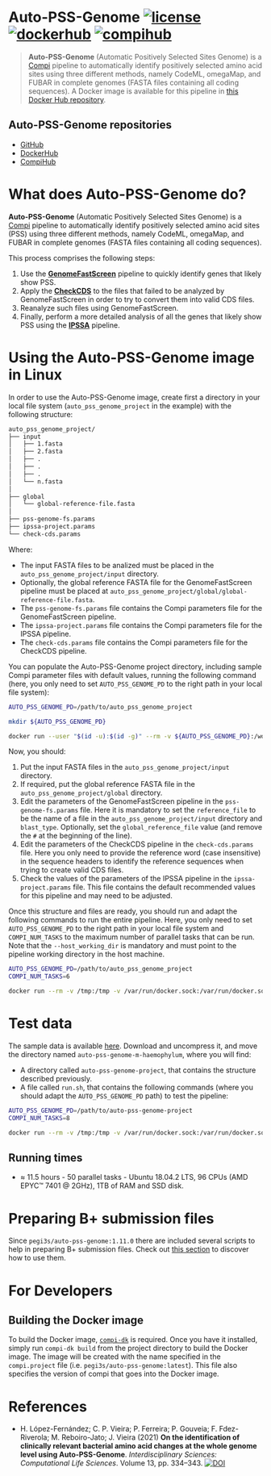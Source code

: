 # Auto-PSS-Genome [![license](https://img.shields.io/badge/license-MIT-brightgreen)](https://github.com/pegi3s/auto-pss-genome) [![dockerhub](https://img.shields.io/badge/hub-docker-blue)](https://hub.docker.com/r/pegi3s/auto-pss-genome) [![compihub](https://img.shields.io/badge/hub-compi-blue)](https://www.sing-group.org/compihub/explore/5faa52ccf05e940c9c2762e4)
> **Auto-PSS-Genome** (Automatic Positively Selected Sites Genome) is a [Compi](https://www.sing-group.org/compi/) pipeline to automatically identify positively selected amino acid sites using three different methods, namely CodeML, omegaMap, and FUBAR in complete genomes (FASTA files containing all coding sequences). A Docker image is available for this pipeline in [this Docker Hub repository](https://hub.docker.com/r/pegi3s/auto-pss-genome).

## Auto-PSS-Genome repositories

- [GitHub](https://github.com/pegi3s/auto-pss-genome)
- [DockerHub](https://hub.docker.com/r/pegi3s/auto-pss-genome)
- [CompiHub](https://www.sing-group.org/compihub/explore/5faa52ccf05e940c9c2762e4)

# What does Auto-PSS-Genome do?

**Auto-PSS-Genome** (Automatic Positively Selected Sites Genome) is a [Compi](https://www.sing-group.org/compi/) pipeline to automatically identify positively selected amino acid sites (PSS) using three different methods, namely CodeML, omegaMap, and FUBAR in complete genomes (FASTA files containing all coding sequences).
 
This process comprises the following steps:

1. Use the [**GenomeFastScreen**](https://github.com/pegi3s/pss-genome-fs) pipeline to quickly identify genes that likely show PSS.
2. Apply the [**CheckCDS**](https://github.com/pegi3s/check-cds) to the files that failed to be analyzed by GenomeFastScreen in order to try to convert them into valid CDS files.
3. Reanalyze such files using GenomeFastScreen.
4. Finally, perform a more detailed analysis of all the genes that likely show PSS using the [**IPSSA**](https://github.com/pegi3s/ipssa) pipeline.

# Using the Auto-PSS-Genome image in Linux
In order to use the Auto-PSS-Genome image, create first a directory in your local file system (`auto_pss_genome_project` in the example) with the following structure: 

```bash
auto_pss_genome_project/
├── input
│   ├── 1.fasta
│   ├── 2.fasta
│   ├── .
│   ├── .
│   ├── .
│   └── n.fasta
│
├── global
│   └── global-reference-file.fasta
│
├── pss-genome-fs.params
├── ipssa-project.params
└── check-cds.params
```

Where:

- The input FASTA files to be analized must be placed in the `auto_pss_genome_project/input` directory.
- Optionally, the global reference FASTA file for the GenomeFastScreen pipeline must be placed at `auto_pss_genome_project/global/global-reference-file.fasta`.
- The `pss-genome-fs.params` file contains the Compi parameters file for the GenomeFastScreen pipeline.
- The `ipssa-project.params` file contains the Compi parameters file for the IPSSA pipeline.
- The `check-cds.params` file contains the Compi parameters file for the CheckCDS pipeline.

You can populate the Auto-PSS-Genome project directory, including sample Compi parameter files with default values, running the following command (here, you only need to set `AUTO_PSS_GENOME_PD` to the right path in your local file system):

```bash
AUTO_PSS_GENOME_PD=/path/to/auto_pss_genome_project

mkdir ${AUTO_PSS_GENOME_PD}

docker run --user "$(id -u):$(id -g)" --rm -v ${AUTO_PSS_GENOME_PD}:/working_dir pegi3s/auto-pss-genome init-working-dir.sh /working_dir
```

Now, you should:

1. Put the input FASTA files in the `auto_pss_genome_project/input` directory.
2. If required, put the global reference FASTA file in the `auto_pss_genome_project/global` directory.
3. Edit the parameters of the GenomeFastScreen pipeline in the `pss-genome-fs.params` file. Here it is mandatory to set the `reference_file` to be the name of a file in the `auto_pss_genome_project/input` directory and `blast_type`. Optionally, set the `global_reference_file` value (and remove the `#` at the beginning of the line).
4. Edit the parameters of the CheckCDS pipeline in the `check-cds.params` file. Here you only need to provide the reference word (case insensitive) in the sequence headers to identify the reference sequences when trying to create valid CDS files.
5. Check the values of the parameters of the IPSSA pipeline in the `ipssa-project.params` file. This file contains the default recommended values for this pipeline and may need to be adjusted.

Once this structure and files are ready, you should run and adapt the following commands to run the entire pipeline. Here, you only need to set `AUTO_PSS_GENOME_PD` to the right path in your local file system and `COMPI_NUM_TASKS` to the maximum number of parallel tasks that can be run. Note that the `--host_working_dir` is mandatory and must point to the pipeline working directory in the host machine.

```bash
AUTO_PSS_GENOME_PD=/path/to/auto_pss_genome_project
COMPI_NUM_TASKS=6

docker run --rm -v /tmp:/tmp -v /var/run/docker.sock:/var/run/docker.sock -v ${AUTO_PSS_GENOME_PD}:/working_dir --rm pegi3s/auto-pss-genome /compi run -o --logs /working_dir/logs --num-tasks ${COMPI_NUM_TASKS} -- --host_working_dir ${AUTO_PSS_GENOME_PD} --compi_num_tasks ${COMPI_NUM_TASKS}
```

# Test data

The sample data is available [here](https://github.com/pegi3s/auto-pss-genome/raw/master/resources/test-data/auto-pss-genome-m-haemophylum.zip). Download and uncompress it, and move the directory named `auto-pss-genome-m-haemophylum`, where you will find:

- A directory called `auto-pss-genome-project`, that contains the structure described previously.
- A file called `run.sh`, that contains the following commands (where you should adapt the `AUTO_PSS_GENOME_PD` path) to test the pipeline:

```bash
AUTO_PSS_GENOME_PD=/path/to/auto-pss-genome-project
COMPI_NUM_TASKS=8

docker run --rm -v /tmp:/tmp -v /var/run/docker.sock:/var/run/docker.sock -v ${AUTO_PSS_GENOME_PD}:/working_dir --rm pegi3s/auto-pss-genome /compi run -o --logs /working_dir/logs --num-tasks ${COMPI_NUM_TASKS} -- --host_working_dir ${AUTO_PSS_GENOME_PD} --compi_num_tasks ${COMPI_NUM_TASKS}
```

## Running times

- ≈ 11.5 hours - 50 parallel tasks - Ubuntu 18.04.2 LTS, 96 CPUs (AMD EPYC™ 7401 @ 2GHz), 1TB of RAM and SSD disk.

# Preparing B+ submission files

Since `pegi3s/auto-pss-genome:1.11.0` there are included several scripts to help in preparing B+ submission files. Check out [this section](resources/bpositive/README.md) to discover how to use them.

# For Developers

## Building the Docker image

To build the Docker image, [`compi-dk`](https://www.sing-group.org/compi/#downloads) is required. Once you have it installed, simply run `compi-dk build` from the project directory to build the Docker image. The image will be created with the name specified in the `compi.project` file (i.e. `pegi3s/auto-pss-genome:latest`). This file also specifies the version of compi that goes into the Docker image.

# References

- H. López-Fernández; C. P. Vieira; P. Ferreira; P. Gouveia; F. Fdez-Riverola; M. Reboiro-Jato; J. Vieira (2021) **On the identification of clinically relevant bacterial amino acid changes at the whole genome level using Auto-PSS-Genome**. *Interdisciplinary Sciences: Computational Life Sciences*. Volume 13, pp. 334–343. [![DOI](https://img.shields.io/badge/DOI-10.1007%2Fs12539--021--00439--2-blue)](https://doi.org/10.1007/s12539-021-00439-2)
